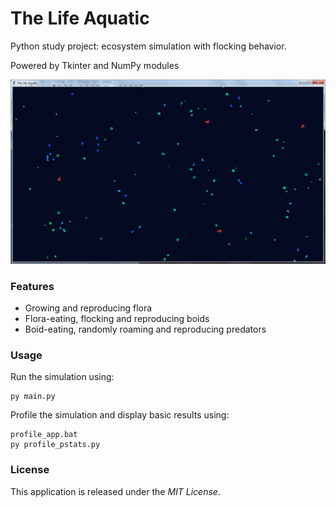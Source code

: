 # The Life Aquatic

Python study project: ecosystem simulation with flocking behavior.

Powered by Tkinter and NumPy modules

![Screenshot_00](docs/screenshot_0.png)

### Features

- Growing and reproducing flora
- Flora-eating, flocking and reproducing boids
- Boid-eating, randomly roaming and reproducing predators

### Usage

Run the simulation using:
```
py main.py
```

Profile the simulation and display basic results using:
```
profile_app.bat
py profile_pstats.py
```

### License

This application is released under the *MIT License*.
